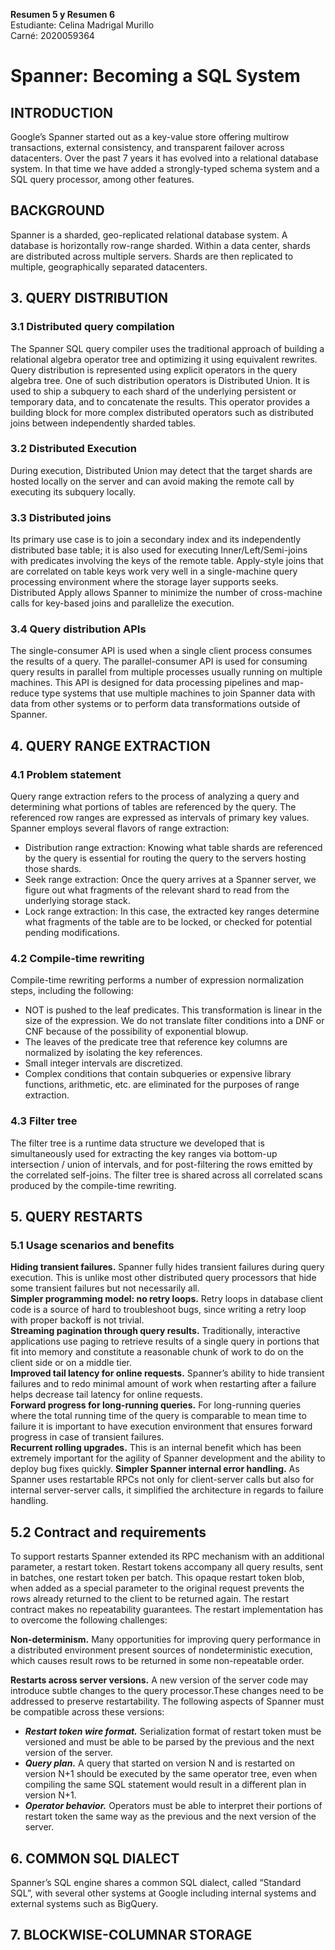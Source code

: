 **Resumen 5 y Resumen 6**  
Estudiante: Celina Madrigal Murillo  
Carné: 2020059364  

# Spanner: Becoming a SQL System

## INTRODUCTION
Google’s Spanner started out as a key-value store offering multirow transactions, external consistency, and transparent failover across datacenters. Over the past 7 years it has evolved into a relational database system. In that time we have added a strongly-typed schema system and a SQL query processor, among other features.

## BACKGROUND
Spanner is a sharded, geo-replicated relational database system. A database is horizontally row-range sharded. Within a data center, shards are distributed across multiple servers. Shards are then replicated to multiple, geographically separated datacenters.

## 3. QUERY DISTRIBUTION

### 3.1 Distributed query compilation
The Spanner SQL query compiler uses the traditional approach of building a relational algebra operator tree and optimizing it using equivalent rewrites. Query distribution is represented using explicit operators in the query algebra tree. One of such distribution operators is Distributed Union. It is used to ship a subquery to each shard of the underlying persistent or temporary data, and to concatenate the results. This operator provides a building block for more complex distributed operators such as distributed joins between independently sharded tables. 

### 3.2 Distributed Execution
During execution, Distributed Union may detect that the target shards are hosted locally on the server and can avoid making the remote call by executing its subquery locally.

### 3.3 Distributed joins
Its primary use case is to join a secondary index and its independently distributed base table; it is also used for executing Inner/Left/Semi-joins with predicates involving the keys of the remote table. Apply-style joins that are correlated on table keys work very well in a single-machine query processing environment where the storage layer supports seeks. Distributed Apply allows Spanner to minimize the number of cross-machine calls for key-based joins and parallelize the execution.

### 3.4 Query distribution APIs
The single-consumer API is used when a single client process consumes the results of a query. The parallel-consumer API is used for consuming query results in parallel from multiple processes usually running on multiple machines. This API is designed for data processing pipelines and map-reduce type systems that use multiple machines to join Spanner data with data from other systems or to perform data transformations outside of Spanner.

## 4. QUERY RANGE EXTRACTION

### 4.1 Problem statement

Query range extraction refers to the process of analyzing a query and determining what portions of tables are referenced by the query. The referenced row ranges are expressed as intervals of primary key values. Spanner employs several flavors of range extraction:  
- Distribution range extraction: Knowing what table shards are
referenced by the query is essential for routing the query to
the servers hosting those shards.  
- Seek range extraction: Once the query arrives at a Spanner
server, we figure out what fragments of the relevant shard to
read from the underlying storage stack. 
- Lock range extraction: In this case, the extracted key ranges determine what fragments of the table are to be locked, or checked for potential pending modifications.

### 4.2 Compile-time rewriting

Compile-time rewriting performs a number of expression normalization steps, including the following:

- NOT is pushed to the leaf predicates. This transformation is
linear in the size of the expression. We do not translate filter conditions into a DNF or CNF because of the possibility of exponential blowup.
- The leaves of the predicate tree that reference key columns
are normalized by isolating the key references.
- Small integer intervals are discretized.
- Complex conditions that contain subqueries or expensive library functions, arithmetic, etc. are eliminated for the purposes of range extraction.

### 4.3 Filter tree
The filter tree is a runtime data structure we developed that is simultaneously used for extracting the key ranges via bottom-up intersection / union of intervals, and for post-filtering the rows emitted by the correlated self-joins. The filter tree is shared across all correlated scans produced by the compile-time rewriting.

## 5. QUERY RESTARTS

### 5.1 Usage scenarios and benefits
**Hiding transient failures.** Spanner fully hides transient failures during query execution. This is unlike most other distributed query processors that hide some transient failures but not necessarily all.  
**Simpler programming model: no retry loops.** Retry loops in database client code is a source of hard to troubleshoot bugs, since writing a retry loop with proper backoff is not trivial.  
**Streaming pagination through query results.** Traditionally, interactive applications use paging to retrieve results of a single query in portions that fit into memory and constitute a reasonable chunk of work to do on the client side or on a middle tier.  
**Improved tail latency for online requests.** Spanner’s ability to hide transient failures and to redo minimal amount of work when restarting after a failure helps decrease tail latency for online requests.  
**Forward progress for long-running queries.** For long-running queries where the total running time of the query is comparable to mean time to failure it is important to have execution environment that ensures forward progress in case of transient failures.  
**Recurrent rolling upgrades.** This is an internal benefit which has been extremely important for the agility of Spanner development and the ability to deploy bug fixes quickly.
**Simpler Spanner internal error handling.** As Spanner uses restartable RPCs not only for client-server calls but also for internal server-server calls, it simplified the architecture in regards to failure handling.

## 5.2 Contract and requirements
To support restarts Spanner extended its RPC mechanism with an
additional parameter, a restart token. Restart tokens accompany all query results, sent in batches, one restart token per batch.  This opaque restart token blob, when added as a special parameter to the original request prevents the rows already returned to the client to be returned again. The restart contract makes no repeatability guarantees. The restart implementation has to overcome the following challenges:

**Non-determinism.** Many opportunities for improving query performance in a distributed environment present sources of nondeterministic execution, which causes result rows to be returned in some non-repeatable order.

**Restarts across server versions.** A new version of the server code may introduce subtle changes to the query processor.These changes need to be addressed to preserve restartability. The following aspects of Spanner must be compatible across these versions:

- ***Restart token wire format.*** Serialization format of restart token must be versioned and must be able to be parsed by the previous and the next version of the server.
- ***Query plan.*** A query that started on version N and is restarted on version N+1 should be executed by the same operator tree, even when compiling the same SQL statement would result in a different plan in version N+1.
- ***Operator behavior.*** Operators must be able to interpret their portions of restart token the same way as the previous and the next version of the server.

## 6. COMMON SQL DIALECT
Spanner’s SQL engine shares a common SQL dialect, called “Standard SQL”, with several other systems at Google including internal systems and external systems such as BigQuery.

## 7. BLOCKWISE-COLUMNAR STORAGE